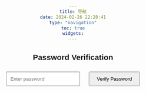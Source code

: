 ```yaml
---
title: 导航
date: 2024-02-26 22:28:41
type: "navigation"
toc: true
widgets:
---
```

<!-- <div>
  <a button  class="button is-primary" href="https://github.com/timqian/chinese-independent-blogs">chinese-independent-blogs</button>
  <a  button  class="button is-primary" href="https://scholar.google.com/">google学术</button>
  <a button  class="button is-info" href="https://github.com/timqian/chinese-independent-blogs">chinese-independent-blogs</button>
</div> -->


<!DOCTYPE html>
<html lang="en">
<head>
<meta charset="UTF-8">
<meta name="viewport" content="width=device-width, initial-scale=1.0">
<title>Password Verification</title>
<style>
    body {
        font-family: Arial, sans-serif;
        text-align: center;
    }
    input[type="password"] {
        padding: 10px;
        margin: 10px;
    }
    button {
        padding: 10px 20px;
        margin: 10px;
        cursor: pointer;
    }
</style>
</head>
<body>
<h2>Password Verification</h2>
<input type="password" id="password" placeholder="Enter password">
<button onclick="verifyPassword()">Verify Password</button>
<p id="message"></p>

<script>
    function verifyPassword() {
        var password = document.getElementById("password").value;
        // 这里可以自定义你的密码验证逻辑
        if (password === "MyPassword") {
window.location.href = "51.html";
            // document.getElementById("message").innerHTML = "Password is correct!";
        } else {
            document.getElementById("message").innerHTML = "Incorrect password. Please try again.";
        }
    }
</script>
</body>
</html>
